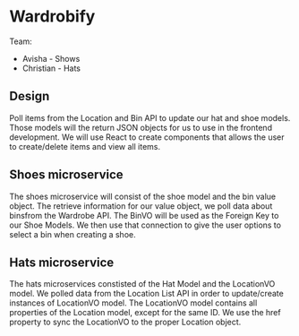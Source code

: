 # Wardrobify

Team:

- Avisha - Shows
- Christian - Hats

## Design

Poll items from the Location and Bin API to update our hat and shoe models. Those models will the return JSON objects for us to use in the frontend development.
We will use React to create components that allows the user to create/delete items and view all items.

## Shoes microservice

The shoes microservice will consist of the shoe model and the bin value object. The retrieve information for our value object, we poll data about binsfrom the Wardrobe API. The BinVO will be used as the Foreign Key to our Shoe Models. We then use that connection to give the user options to select a bin when creating a shoe.

## Hats microservice

The hats microservices constisted of the Hat Model and the LocationVO model. We polled data from the Location List API in order to update/create instances of LocationVO model. The LocationVO model contains all properties of the Location model, except for the same ID. We use the href property to sync the LocationVO to the proper Location object. 

